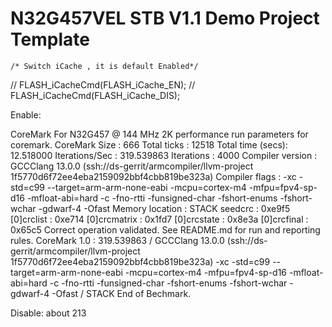 # N32G457VEL STB V1.1 Demo Project Template

    /* Switch iCache , it is default Enabled*/
//    FLASH_iCacheCmd(FLASH_iCache_EN);
//    FLASH_iCacheCmd(FLASH_iCache_DIS);

Enable:

CoreMark For N32G457 @ 144 MHz
2K performance run parameters for coremark.
CoreMark Size    : 666
Total ticks      : 12518
Total time (secs): 12.518000
Iterations/Sec   : 319.539863
Iterations       : 4000
Compiler version : GCCClang 13.0.0 (ssh://ds-gerrit/armcompiler/llvm-project 1f5770d6f72ee4eba2159092bbf4cbb819be323a)
Compiler flags   : -xc -std=c99 --target=arm-arm-none-eabi -mcpu=cortex-m4 -mfpu=fpv4-sp-d16 -mfloat-abi=hard -c -fno-rtti -funsigned-char -fshort-enums -fshort-wchar -gdwarf-4 -Ofast
Memory location  : STACK
seedcrc          : 0xe9f5
[0]crclist       : 0xe714
[0]crcmatrix     : 0x1fd7
[0]crcstate      : 0x8e3a
[0]crcfinal      : 0x65c5
Correct operation validated. See README.md for run and reporting rules.
CoreMark 1.0 : 319.539863 / GCCClang 13.0.0 (ssh://ds-gerrit/armcompiler/llvm-project 1f5770d6f72ee4eba2159092bbf4cbb819be323a) -xc -std=c99 --target=arm-arm-none-eabi -mcpu=cortex-m4 -mfpu=fpv4-sp-d16 -mfloat-abi=hard -c -fno-rtti -funsigned-char -fshort-enums -fshort-wchar -gdwarf-4 -Ofast / STACK
End of Bechmark.

Disable:
about 213
